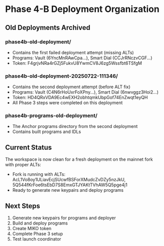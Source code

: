 # Phase 4-B Deployment Organization

## Old Deployments Archived

### phase4b-old-deployment/
- Contains the first failed deployment attempt (missing ALTs)
- Programs: Vault (6YncMnRAwCpa...), Smart Dial (CCJrRNczvCGF...)
- Token: F4grjvNRa4rGZj5FukvU8YwmCV8J6zg5Wssfbt6TSfgM

### phase4b-old-deployment-20250722-111346/
- Contains the second deployment attempt (before ALT fix)
- Programs: Vault (C4N6rHoUxrFoXPny...), Smart Dial (6nwvggz3Hoi2...)
- Token: HD4QRxVDA9Ec4wEXH2obhtqmkUbpGof74EnZwqt1eyQH
- All Phase 3 steps were completed on this deployment

### phase4b-programs-old-deployment/
- The Anchor programs directory from the second deployment
- Contains built programs and IDLs

## Current Status

The workspace is now clean for a fresh deployment on the mainnet fork with proper ALTs:
- Fork is running with ALTs: AcL1Vo8oy1ULiavEcjSUcwfBSForXMudcZvDZy5nzJkU, 5Q544fKrFoe6tsEbD7S8EmxGTJYAKtTVhAW5Q5pge4j1
- Ready to generate new keypairs and deploy programs

## Next Steps
1. Generate new keypairs for programs and deployer
2. Build and deploy programs
3. Create MIKO token
4. Complete Phase 3 setup
5. Test launch coordinator